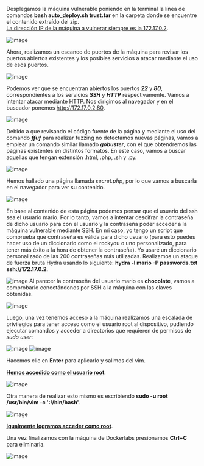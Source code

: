 Desplegamos la máquina vulnerable poniendo en la terminal la línea de comandos **bash auto_deploy.sh trust.tar** en la carpeta donde se encuentre el contenido extraído del zip.<br>
   <ins>La dirección IP de la máquina a vulnerar siempre es la 172.17.0.2</ins>.

  ![image](https://github.com/PedroMontoya11/Laboratorios-CTF/assets/145665312/9e701fbe-6af4-487c-8165-e49d2d310852)

Ahora, realizamos un escaneo de puertos de la máquina para revisar los puertos abiertos existentes y los posibles servicios a atacar mediante el uso de esos puertos.

  ![image](https://github.com/PedroMontoya11/Laboratorios-CTF/assets/145665312/581f6795-fa22-43b4-9193-1abde8c36e79)

Podemos ver que se encuentran abiertos los puertos ***22*** y ***80***, correspondientes a los servicios ***SSH*** y ***HTTP*** respectivamente.
Vamos a intentar atacar mediante HTTP. Nos dirigimos al navegador y en el buscador ponemos http://172.17.0.2:80.

  ![image](https://github.com/PedroMontoya11/Laboratorios-CTF/assets/145665312/fb487f2f-5e05-42e3-823b-759329138901)

Debido a que revisando el código fuente de la página y mediante el uso del comando ***ffuf*** para realizar fuzzing no detectamos nuevas páginas, vamos a emplear un comando similar llamado ***gobuster***, con el que obtendremos las páginas existentes en distintos formatos. En este caso, vamos a buscar aquellas que tengan extensión .html, .php, .sh y .py.

  ![image](https://github.com/PedroMontoya11/Laboratorios-CTF/assets/145665312/79bfb2df-5f5d-4ab5-b466-ad16acbd7007)
  
Hemos hallado  una página llamada *secret.php*, por lo que vamos a buscarla en el navegador para ver su contenido.

  ![image](https://github.com/PedroMontoya11/Laboratorios-CTF/assets/145665312/831e1cfa-eb51-49e5-962f-45b906479380)

En base al contenido de esta página podemos pensar que el usuario del ssh sea el usuario mario. Por lo tanto, vamos a intentar descifrar la contraseña de dicho usuario para con el usuario y la contraseña poder acceder a la máquina vulnerable mediante SSH. En mi caso, yo tengo un script que comprueba que contraseña es válida para dicho usuario (para esto puedes hacer uso de un diccionario como el rockyou o uno personalizado, para tener más éxito a la hora de obtener la contraseña). Yo usaré un diccionario personalizado de las 200 contraseñas más utilizadas. Realizamos un ataque de fuerza bruta Hydra usando lo siguiente: **hydra -l mario -P passwords.txt ssh://172.17.0.2**.

  ![image](https://github.com/PedroMontoya11/Laboratorios-CTF/assets/145665312/d9a68494-c3b2-4bb0-afdd-2ea3a41c67fa)
Al parecer la contraseña del usuario mario es **chocolate**, vamos a comprobarlo conectándonos por SSH a la máquina con las claves obtenidas.

  ![image](https://github.com/PedroMontoya11/Laboratorios-CTF/assets/145665312/2f1cebe4-c630-44ae-8d32-b088c046fe30)

Luego, una vez tenemos acceso a la máquina realizamos una escalada de privilegios para tener acceso como el usuario root al dispositivo, pudiendo ejecutar comandos y acceder a directorios que requieren de permisos de *sudo user*:

  ![image](https://github.com/PedroMontoya11/Laboratorios-CTF/assets/145665312/242c9c2f-939e-43d8-9139-a948f23112c1)
  ![image](https://github.com/PedroMontoya11/Laboratorios-CTF/assets/145665312/b32041b4-5320-40e8-b6cf-05278f5614c6)
  
Hacemos clic en **Enter** para aplicarlo y salimos del vim.

<ins>**Hemos accedido como el usuario root**</ins>.

  ![image](https://github.com/PedroMontoya11/Laboratorios-CTF/assets/145665312/185dcc4b-94c0-412f-a4d9-6d6885dc3444)
  
Otra manera de realizar esto mismo es escribiendo **sudo -u root /usr/bin/vim  -c ':!/bin/bash'**.

  ![image](https://github.com/PedroMontoya11/Laboratorios-CTF/assets/145665312/4821353d-4279-4357-863c-8f3a51c8070f)

<ins>**Igualmente logramos acceder como root**</ins>.

Una vez finalizamos con la máquina de Dockerlabs presionamos **Ctrl+C** para eliminarla.

  ![image](https://github.com/PedroMontoya11/Laboratorios-CTF/assets/145665312/2fbf1255-9593-4207-8cb4-93c8a1ffe3ba)

